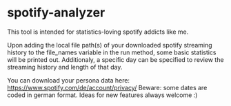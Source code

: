# spotify-analyzer

This tool is intended for statistics-loving spotify addicts like me.

Upon adding the local file path(s) of your downloaded spotify streaming history to the file_names variable in the run method, some basic statistics will be printed out. Additionaly, a specific day can be specified to review the streaming history and length of that day. 

You can download your persona data here: https://www.spotify.com/de/account/privacy/
Beware: some dates are coded in german format.
Ideas for new features always welcome :)
